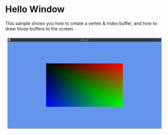 # Hello Window
This sample shows you how to create a vertex & index buffer, and how to draw those buffers to the screen.

![Result](result.png)